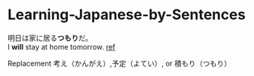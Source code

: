 # Learning-Japanese-by-Sentences

明日は家に居る**つもり**だ。   
I **will** stay at home tomorrow. 
[ref](http://nihongo.monash.edu/cgi-bin/wwwjdic?9MHJ%96%BE%93%FA%82%CD%89%C6%82%C9%8B%8F%82%E9%82%C2%82%E0%82%E8%82%BE%81B)

Replacement 考え（かんがえ）,予定（よてい）, or 積もり（つもり）
